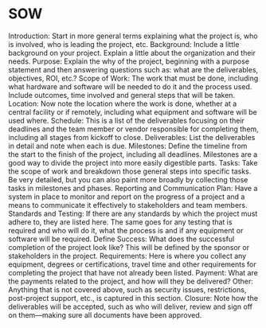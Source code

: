 # SOW

Introduction: Start in more general terms explaining what the project is, who is involved, who is leading the project, etc. Background: Include a little background on your project. Explain a little about the organization and their needs. Purpose: Explain the why of the project, beginning with a purpose statement and then answering questions such as: what are the deliverables, objectives, ROI, etc.? Scope of Work: The work that must be done, including what hardware and software will be needed to do it and the process used. Include outcomes, time involved and general steps that will be taken. Location: Now note the location where the work is done, whether at a central facility or if remotely, including what equipment and software will be used where. Schedule: This is a list of the deliverables focusing on their deadlines and the team member or vendor responsible for completing them, including all stages from kickoff to close. Deliverables: List the deliverables in detail and note when each is due. Milestones: Define the timeline from the start to the finish of the project, including all deadlines. Milestones are a good way to divide the project into more easily digestible parts. Tasks: Take the scope of work and breakdown those general steps into specific tasks. Be very detailed, but you can also paint more broadly by collecting those tasks in milestones and phases. Reporting and Communication Plan: Have a system in place to monitor and report on the progress of a project and a means to communicate it effectively to stakeholders and team members. Standards and Testing: If there are any standards by which the project must adhere to, they are listed here. The same goes for any testing that is required and who will do it, what the process is and if any equipment or software will be required. Define Success: What does the successful completion of the project look like? This will be defined by the sponsor or stakeholders in the project. Requirements: Here is where you collect any equipment, degrees or certifications, travel time and other requirements for completing the project that have not already been listed. Payment: What are the payments related to the project, and how will they be delivered? Other: Anything that is not covered above, such as security issues, restrictions, post-project support, etc., is captured in this section. Closure: Note how the deliverables will be accepted, such as who will deliver, review and sign off on them—making sure all documents have been approved.
